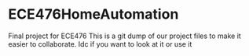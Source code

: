# ECE476HomeAutomation
Final project for ECE476
This is a git dump of our project files to make it easier to collaborate. Idc if you want to look at it or use it
